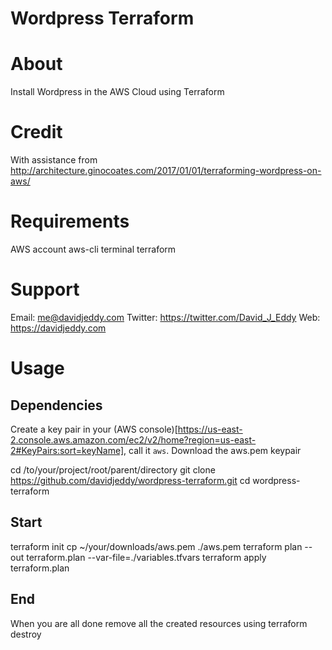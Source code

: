 # Wordpress Terraform

# About

Install Wordpress in the AWS Cloud using Terraform

# Credit

With assistance from http://architecture.ginocoates.com/2017/01/01/terraforming-wordpress-on-aws/

# Requirements
AWS account
aws-cli
terminal
terraform

# Support

Email: me@davidjeddy.com
Twitter: https://twitter.com/David_J_Eddy
Web: https://davidjeddy.com

# Usage
## Dependencies
Create a key pair in your (AWS console)[https://us-east-2.console.aws.amazon.com/ec2/v2/home?region=us-east-2#KeyPairs:sort=keyName], call it `aws`.
Download the aws.pem keypair

cd /to/your/project/root/parent/directory
git clone https://github.com/davidjeddy/wordpress-terraform.git
cd wordpress-terraform

## Start
terraform init
cp ~/your/downloads/aws.pem ./aws.pem
terraform  plan --out terraform.plan --var-file=./variables.tfvars
terraform apply terraform.plan

## End
When you are all done remove all the created resources using
terraform destroy
